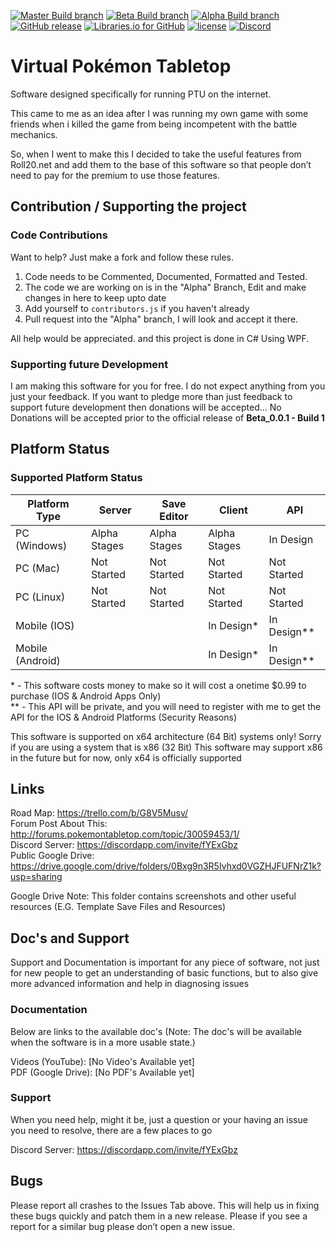 [![Master Build branch](https://img.shields.io/appveyor/ci/TasmanLeach/virtual-pokemon-tabletop-2/master.svg?label=Master%20Build)](https://ci.appveyor.com/project/TasmanLeach/virtual-pokemon-tabletop-2)
[![Beta Build branch](https://img.shields.io/appveyor/ci/TasmanLeach/virtual-pokemon-tabletop-2/Beta.svg?label=Beta%20Build)](https://ci.appveyor.com/project/TasmanLeach/virtual-pokemon-tabletop-2)
[![Alpha Build branch](https://img.shields.io/appveyor/ci/TasmanLeach/virtual-pokemon-tabletop-2/Alpha.svg?label=Alpha%20Build)](https://ci.appveyor.com/project/TasmanLeach/virtual-pokemon-tabletop-2)
[![GitHub release](https://img.shields.io/github/release/AssaultBird2454/Virtual-Pokemon-Tabletop/all.svg?label=Latest%20Version)](https://github.com/AssaultBird2454/Virtual-Pokemon-Tabletop/releases)
[![Libraries.io for GitHub](https://img.shields.io/librariesio/github/AssaultBird2454/Virtual-Pokemon-Tabletop.svg)](https://github.com/AssaultBird2454/Virtual-Pokemon-Tabletop)
[![license](https://img.shields.io/github/license/AssaultBird2454/virtual-pokemon-tabletop.svg?label=Licence)](https://github.com/AssaultBird2454/Virtual-Pokemon-Tabletop/blob/master/LICENSE)
[![Discord](https://img.shields.io/discord/277549582961868800.svg?colorB=7289DA&label=Discord)](https://discord.gg/fYExGbz)


# Virtual Pokémon Tabletop
Software designed specifically for running PTU on the internet.  

This came to me as an idea after I was running my own game with some friends when i killed the game from being incompetent with the battle mechanics.  

So, when I went to make this I decided to take the useful features from Roll20.net and add them to the base of this software so that people don’t need to pay for the premium to use those features.

## Contribution / Supporting the project
### Code Contributions
Want to help? Just make a fork and follow these rules.

1. Code needs to be Commented, Documented, Formatted and Tested.
2. The code we are working on is in the "Alpha" Branch, Edit and make changes in here to keep upto date
3. Add yourself to `contributors.js` if you haven't already
4. Pull request into the "Alpha" branch, I will look and accept it there.

All help would be appreciated. and this project is done in C# Using WPF.
### Supporting future Development
I am making this software for you for free. I do not expect anything from you just your feedback. If you want to pledge more than just feedback to support future development then donations will be accepted... No Donations will be accepted prior to the official release of **Beta_0.0.1 - Build 1**

## Platform Status

### Supported Platform Status
| Platform Type   | Server       | Save Editor   | Client        | API           |
|-----------------|--------------|---------------|---------------|---------------|
| PC (Windows)    | Alpha Stages | Alpha Stages  | Alpha Stages  | In Design     |
| PC (Mac)        | Not Started  | Not Started   | Not Started   | Not Started   |
| PC (Linux)      | Not Started  | Not Started   | Not Started   | Not Started   |
| Mobile (IOS)    |              |               | In Design\*   | In Design\*\* |
| Mobile (Android)|              |               | In Design\*   | In Design\*\* |

\* - This software costs money to make so it will cost a onetime $0.99 to purchase (IOS & Android Apps Only)  
\*\* - This API will be private, and you will need to register with me to get the API for the IOS & Android Platforms (Security Reasons)

This software is supported on x64 architecture (64 Bit) systems only! Sorry if you are using a system that is x86 (32 Bit)
This software may support x86 in the future but for now, only x64 is officially supported

## Links
Road Map: https://trello.com/b/G8V5Musv/  
Forum Post About This: http://forums.pokemontabletop.com/topic/30059453/1/  
Discord Server: https://discordapp.com/invite/fYExGbz  
Public Google Drive: https://drive.google.com/drive/folders/0Bxg9n3R5Ivhxd0VGZHJFUFNrZ1k?usp=sharing 

Google Drive Note: This folder contains screenshots and other useful resources (E.G. Template Save Files and Resources)

## Doc's and Support
Support and Documentation is important for any piece of software, not just for new people to get an understanding of basic functions, but to also give more advanced information and help in diagnosing issues

### Documentation
Below are links to the available doc's (Note: The doc's will be available when the software is in a more usable state.)

Videos (YouTube): [No Video's Available yet]  
PDF (Google Drive): [No PDF's Available yet]

### Support
When you need help, might it be, just a question or your having an issue you need to resolve, there are a few places to go

Discord Server: https://discordapp.com/invite/fYExGbz

## Bugs
Please report all crashes to the Issues Tab above. This will help us in fixing these bugs quickly and patch them in a new release. Please if you see a report for a similar bug please don’t open a new issue.
